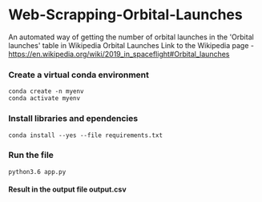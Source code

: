 # Web-Scrapping-Orbital-Launches
An automated way of getting the number of orbital launches in the 'Orbital launches' table in Wikipedia Orbital Launches
Link to the Wikipedia page - https://en.wikipedia.org/wiki/2019_in_spaceflight#Orbital_launches

### Create a virtual conda environment
```
conda create -n myenv
conda activate myenv
```
### Install libraries and ependencies
```
conda install --yes --file requirements.txt
```
### Run the file 
```
python3.6 app.py
```
#### Result in the output file output.csv


